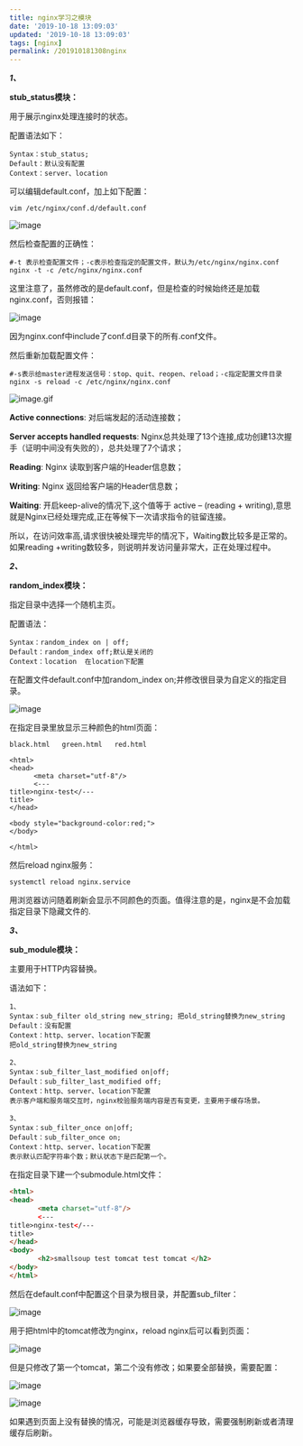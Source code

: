 ```yaml
---
title: nginx学习之模块
date: '2019-10-18 13:09:03'
updated: '2019-10-18 13:09:03'
tags: [nginx]
permalink: /201910181308nginx
---
```

***1、***

**stub_status模块：**

用于展示nginx处理连接时的状态。

配置语法如下：

```shell
Syntax：stub_status;
Default：默认没有配置
Context：server、location
```

可以编辑default.conf，加上如下配置：

```shell
vim /etc/nginx/conf.d/default.conf
```

![image](https://cdn.jsdelivr.net/gh/smallersoup/jsDelivr-cdn@main/blog/artical/imgconvert-csdnimg/ce4eec1d848f7632f93f1d86d382d144.png)

然后检查配置的正确性：

```shell
#-t 表示检查配置文件；-c表示检查指定的配置文件，默认为/etc/nginx/nginx.conf
nginx -t -c /etc/nginx/nginx.conf
```

这里注意了，虽然修改的是default.conf，但是检查的时候始终还是加载nginx.conf，否则报错：

![image](https://cdn.jsdelivr.net/gh/smallersoup/jsDelivr-cdn@main/blog/artical/imgconvert-csdnimg/38b9d8fd95f9bdaed09ad835118d88b7.png)


因为nginx.conf中include了conf.d目录下的所有.conf文件。

然后重新加载配置文件：

```shell
#-s表示给master进程发送信号：stop、quit、reopen、reload；-c指定配置文件目录
nginx -s reload -c /etc/nginx/nginx.conf
```

![image.gif](https://cdn.jsdelivr.net/gh/smallersoup/jsDelivr-cdn@main/blog/artical/imgconvert-csdnimg/4f4749cff9ee81ff23565bb2cdc0bf00.png)

**Active connections**: 对后端发起的活动连接数；

**Server accepts handled requests**: Nginx总共处理了13个连接,成功创建13次握手（证明中间没有失败的），总共处理了7个请求；

**Reading**: Nginx 读取到客户端的Header信息数；

**Writing**: Nginx 返回给客户端的Header信息数；

**Waiting**: 开启keep-alive的情况下,这个值等于 active – (reading + writing),意思就是Nginx已经处理完成,正在等候下一次请求指令的驻留连接。

所以，在访问效率高,请求很快被处理完毕的情况下，Waiting数比较多是正常的。如果reading +writing数较多，则说明并发访问量非常大，正在处理过程中。

***2、***

**random_index模块：**

指定目录中选择一个随机主页。

配置语法：

```shell
Syntax：random_index on | off;
Default：random_index off;默认是关闭的
Context：location  在location下配置
```


在配置文件default.conf中加random_index on;并修改很目录为自定义的指定目录。

![image](https://cdn.jsdelivr.net/gh/smallersoup/jsDelivr-cdn@main/blog/artical/imgconvert-csdnimg/227f462dfff56276a724cb0d56430fa6.png)

在指定目录里放显示三种颜色的html页面：

```shell
black.html   green.html   red.html
```
```shell
<html>
<head>
      <meta charset="utf-8"/>
      <---
title>nginx-test</---
title>
</head>

<body style="background-color:red;">
</body>

</html>
```

然后reload nginx服务：

```shell
systemctl reload nginx.service
```

用浏览器访问随着刷新会显示不同颜色的页面。值得注意的是，nginx是不会加载指定目录下隐藏文件的.

***3、***

**sub_module模块：**

主要用于HTTP内容替换。

语法如下：
```shell
1、
Syntax：sub_filter old_string new_string; 把old_string替换为new_string
Default：没有配置
Context：http、server、location下配置
把old_string替换为new_string

2、
Syntax：sub_filter_last_modified on|off;
Default：sub_filter_last_modified off;
Context：http、server、location下配置
表示客户端和服务端交互时，nginx校验服务端内容是否有变更，主要用于缓存场景。

3、
Syntax：sub_filter_once on|off;  
Default：sub_filter_once on;  
Context：http、server、location下配置
表示默认匹配字符串个数；默认状态下是匹配第一个。
```

在指定目录下建一个submodule.html文件：
```html
<html>
<head>
       <meta charset="utf-8"/>
       <---
title>nginx-test</---
title>
</head>
<body>
       <h2>smallsoup test tomcat test tomcat </h2>
</body>
</html>
```

然后在default.conf中配置这个目录为根目录，并配置sub_filter：

![image](https://cdn.jsdelivr.net/gh/smallersoup/jsDelivr-cdn@main/blog/artical/imgconvert-csdnimg/1af0c75fabca84c1509c158cde0bc413.png)

用于把html中的tomcat修改为nginx，reload nginx后可以看到页面：

![image](https://cdn.jsdelivr.net/gh/smallersoup/jsDelivr-cdn@main/blog/artical/imgconvert-csdnimg/09e6a7624b1f9eefbbd4e2342ebaa11f.png)


但是只修改了第一个tomcat，第二个没有修改；如果要全部替换，需要配置：

![image](https://cdn.jsdelivr.net/gh/smallersoup/jsDelivr-cdn@main/blog/artical/imgconvert-csdnimg/7838f5e8a1d05317b9efb719875574db.png)

![image](https://cdn.jsdelivr.net/gh/smallersoup/jsDelivr-cdn@main/blog/artical/imgconvert-csdnimg/d79aa7616ac11897a8a579d5ba1e4b2b.png)

如果遇到页面上没有替换的情况，可能是浏览器缓存导致，需要强制刷新或者清理缓存后刷新。


